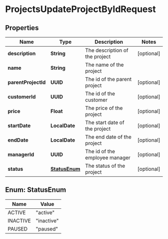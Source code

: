 

# ProjectsUpdateProjectByIdRequest


## Properties

| Name | Type | Description | Notes |
|------------ | ------------- | ------------- | -------------|
|**description** | **String** | The description of the project |  [optional] |
|**name** | **String** | The name of the project |  |
|**parentProjectId** | **UUID** | The id of the parent project |  [optional] |
|**customerId** | **UUID** | The id of the customer |  [optional] |
|**price** | **Float** | The price of the project |  [optional] |
|**startDate** | **LocalDate** | The start date of the project |  [optional] |
|**endDate** | **LocalDate** | The end date of the project |  [optional] |
|**managerId** | **UUID** | The id of the employee manager |  [optional] |
|**status** | [**StatusEnum**](#StatusEnum) | The status of the project |  [optional] |



## Enum: StatusEnum

| Name | Value |
|---- | -----|
| ACTIVE | &quot;active&quot; |
| INACTIVE | &quot;inactive&quot; |
| PAUSED | &quot;paused&quot; |



